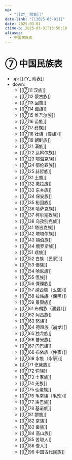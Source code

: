 ```yaml
---
up:
  - "[[ZY_ 附表]]"
date-link: "[[2025-03-01]]"
date: 2025-03-01
ctime-p: 2025-03-01T13:56:18
aliases:
  - 中国民族表
---
```


# ⑦ 中国民族表

- up: [[ZY_ 附表]]
- down:	
	- [[⑦11 汉族]]
	- [[⑦12 蒙古族]]
	- [[⑦13 回族]]
	- [[⑦14 藏族]]
	- [[⑦15 维吾尔族]]
	- [[⑦16 苗族]]
	- [[⑦17 彝族]]
	- [[⑦18 壮族（僮族）]]
	- [[⑦19 朝鲜族]]
	- [[⑦21 满族]]
	- [[⑦22 达斡尔族]]
	- [[⑦23 鄂温克族]]
	- [[⑦24 鄂伦春族]]
	- [[⑦25 赫哲族]]
	- [[⑦31 土族]]
	- [[⑦32 撒拉族]]
	- [[⑦33 东乡族]]
	- [[⑦34 保安族]]
	- [[⑦35 裕固族]]
	- [[⑦36 哈萨克族]]
	- [[⑦37 柯尔克孜族]]
	- [[⑦38 乌孜别克族]]
	- [[⑦41 塔吉克族]]
	- [[⑦42 塔塔尔族]]
	- [[⑦43 锡伯族]]
	- [[⑦44 俄罗斯族]]
	- [[⑦51 瑶族]]
	- [[⑦52 白族（民家）]]
	- [[⑦53 傣族]]
	- [[⑦54 哈尼族]]
	- [[⑦55 佤族]]
	- [[⑦56 傈僳族]]
	- [[⑦57 纳西族（么些）]]
	- [[⑦58 拉祜族（倮黑）]]
	- [[⑦59 景颇族]]
	- [[⑦61 布朗族（濮曼）]]
	- [[⑦62 阿昌族]]
	- [[⑦63 怒族]]
	- [[⑦64 德昂族（崩龙）]]
	- [[⑦65 独龙族]]
	- [[⑦66 普米族]]
	- [[⑦67 门巴族]]
	- [[⑦68 布依族（仲家）]]
	- [[⑦69 水族（水家）]]
	- [[⑦71 仡佬族]]
	- [[⑦72 侗族]]
	- [[⑦73 土家族]]
	- [[⑦74 羌族]]
	- [[⑦75 仫佬族]]
	- [[⑦76 毛南族（毛难）]]
	- [[⑦77 珞巴族]]
	- [[⑦78 基诺族]]
	- [[⑦81 黎族]]
	- [[⑦82 京族]]
	- [[⑦83 畲族]]
	- [[⑦84 高山族]]
	- [[⑦85 苦聪人]]
	- [[⑦86 僜人]]
	- [[⑦99 中国古代民族]]
	
